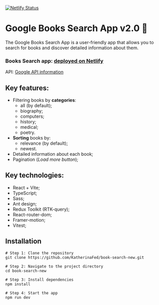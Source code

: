 [![Netlify Status](https://api.netlify.com/api/v1/badges/f7a3449e-d2d7-4443-be70-6031ff6f0c00/deploy-status)](https://app.netlify.com/sites/book-adventure/deploys)

# Google Books Search App v2.0 :open_book:
The Google Books Search App is a user-friendly app that allows you to search for books and discover detailed information about them.

### Books Search app: [deployed on Netlify](https://book-adventure.netlify.app/) 

API: [Google API information](https://developers.google.com/books/docs/v1/using)

## Key features:
- Filtering books by **categories**:
   - all (by default);
   - biography;
   - computers;
   - history;
   - medical;
   - poetry.
- **Sorting** books by:
   - relevance (by default);
   - newest.
- Detailed information about each book;
- Pagination (*Load more button*);

## Key technologies:
- React + Vite;
- TypeScript;
- Sass;
- Ant design;
- Redux Toolkit (RTK-query);
- React-router-dom;
- Framer-motion;
- Vitest;


## Installation
```
# Step 1: Clone the repository
git clone https://github.com/KatherinaFed/book-search-new.git

# Step 2: Navigate to the project directory  
cd book-search-new

# Step 3: Install dependencies 
npm install

# Step 4: Start the app
npm run dev
```

